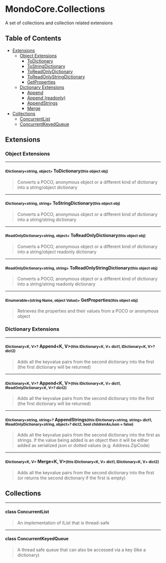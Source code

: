 # MondoCore.Collections
A set of collections and collection related extensions

## Table of Contents
- [Extensions](#extensions)
    - [Object Extensions](#object_extensions)
        - [ToDictionary](#todictionary)
        - [ToStringDictionary](#tostringdictionary)
        - [ToReadOnlyDictionary](#torodictionary)
        - [ToReadOnlyStringDictionary](#torostringdictionary)
        - [GetProperties](#getproperties)
    - [Dictionary Extensions](#dictionary_extensions)
        - [Append](#append)
        - [Append (readonly)](#appendro)
        - [AppendStrings](#appendstrings)
        - [Merge](#merge)
- [Collections](#collections)
    - [ConcurrentList](#concurrentlist)
    - [ConcurrentKeyedQueue](#concurrentkeyedqueue)

<a name="extensions"></a>

## Extensions

<a name="object_extensions"></a>

### Object Extensions

***

<a name="todictionary"></a>

#### <small>IDictionary<string, object></small> ToDictionary<small>(this object obj)</small>

>Converts a POCO, anonymous object or a different kind of dictionary into a string/object dictionary

***
<a name="tostringdictionary"></a>

#### <small>IDictionary<string, string></small> ToStringDictionary<small>(this object obj)</small>
>Converts a POCO, anonymous object or a different kind of dictionary into a string/string dictionary


***
<a name="torodictionary"></a>

#### <small>IReadOnlyDictionary<string, object></small> ToReadOnlyDictionary<small>(this object obj)</small>
>Converts a POCO, anonymous object or a different kind of dictionary into a string/object readonly dictionary


***
<a name="torostringdictionary"></a>

#### <small>IReadOnlyDictionary<string, string></small> ToReadOnlyStringDictionary<small>(this object obj)</small>
>Converts a POCO, anonymous object or a different kind of dictionary into a string/string readonly dictionary

***
<a name="getproperties"></a>

#### <small>IEnumerable<(string Name, object Value)></small> GetProperties<small>(this object obj)</small>
>Retrieves the properties and their values from a POCO or anonymous object

<a name="dictionary_extensions"></a>

### Dictionary Extensions

***
<a name="append"></a>

#### <small>IDictionary<K, V>?</small> Append<K, V><small>(this IDictionary<K, V> dict1, IDictionary<K, V>? dict2)</small>
>Adds all the keyvalue pairs from the second dictionary into the first (the first dictionary will be returned)
 
***
<a name="appendro"></a>

#### <small>IDictionary<K, V>?</small> Append<K, V><small>(this IDictionary<K, V> dict1, IReadOnlyDictionary<K, V>? dict2)</small>
>Adds all the keyvalue pairs from the second dictionary into the first (the first dictionary will be returned)
 
***
<a name="appendstrings"></a>

#### <small>IDictionary<string, string>?</small> AppendStrings<small>(this IDictionary<string, string> dict1, IReadOnlyDictionary<string, object>? dict2, bool childrenAsJson = false)</small>
>Adds all the keyvalue pairs from the second dictionary into the first as strings. If the value being added is an object then it will be either added as serialized json or dotted values (e.g. Address.ZipCode)
 
***
<a name="merge"></a>

#### <small>IDictionary<K, V></small> Merge<K, V><small>(this IDictionary<K, V> dict1, IDictionary<K, V> dict2)</small>
>Adds all the keyvalue pairs from the second dictionary into the first (or returns the second dictionary if the first is empty)

<a name="collections"></a>

## Collections

***
<a name="concurrentlist"></a>

#### class ConcurrentList
> An implementation of IList that is thread-safe

***
<a name="concurrentkeyedqueue"></a>

#### class ConcurrentKeyedQueue
> A thread safe queue that can also be accessed via a key (like a dictionary)

